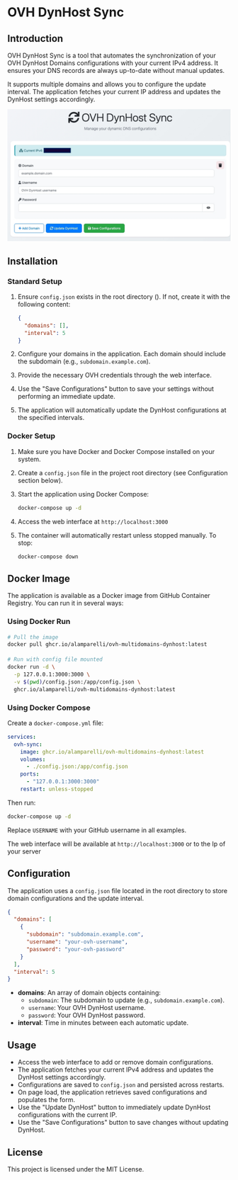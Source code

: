 # OVH DynHost Sync

## Introduction

OVH DynHost Sync is a tool that automates the synchronization of your OVH DynHost Domains configurations with your current IPv4 address. It ensures your DNS records are always up-to-date without manual updates.

It supports multiple domains and allows you to configure the update interval. The application fetches your current IP address and updates the DynHost settings accordingly.

![alt text](images/webInterface.jpeg)

## Installation

### Standard Setup

1. Ensure `config.json` exists in the root directory (). If not, create it with the following content:

    ```json
    {
      "domains": [],
      "interval": 5
    }
    ```

2. Configure your domains in the application. Each domain should include the subdomain (e.g., `subdomain.example.com`).
3. Provide the necessary OVH credentials through the web interface.
4. Use the "Save Configurations" button to save your settings without performing an immediate update.
5. The application will automatically update the DynHost configurations at the specified intervals.

### Docker Setup

1. Make sure you have Docker and Docker Compose installed on your system.

2. Create a `config.json` file in the project root directory (see Configuration section below).

3. Start the application using Docker Compose:

    ```bash
    docker-compose up -d
    ```

4. Access the web interface at `http://localhost:3000`

5. The container will automatically restart unless stopped manually. To stop:

    ```bash
    docker-compose down
    ```

## Docker Image

The application is available as a Docker image from GitHub Container Registry. You can run it in several ways:

### Using Docker Run

```bash
# Pull the image
docker pull ghcr.io/alamparelli/ovh-multidomains-dynhost:latest

# Run with config file mounted
docker run -d \
  -p 127.0.0.1:3000:3000 \
  -v $(pwd)/config.json:/app/config.json \
  ghcr.io/alamparelli/ovh-multidomains-dynhost:latest
```

### Using Docker Compose

Create a `docker-compose.yml` file:

```yaml
services:
  ovh-sync:
    image: ghcr.io/alamparelli/ovh-multidomains-dynhost:latest
    volumes:
      - ./config.json:/app/config.json
    ports:
      - "127.0.0.1:3000:3000"
    restart: unless-stopped
```

Then run:

```bash
docker-compose up -d
```

Replace `USERNAME` with your GitHub username in all examples.

The web interface will be available at `http://localhost:3000` or to the Ip of your server

## Configuration

The application uses a `config.json` file located in the root directory to store domain configurations and the update interval.

```json
{
  "domains": [
    {
      "subdomain": "subdomain.example.com",
      "username": "your-ovh-username",
      "password": "your-ovh-password"
    }
  ],
  "interval": 5
}
```

- **domains**: An array of domain objects containing:
  - `subdomain`: The subdomain to update (e.g., `subdomain.example.com`).
  - `username`: Your OVH DynHost username.
  - `password`: Your OVH DynHost password.
- **interval**: Time in minutes between each automatic update.

## Usage

- Access the web interface to add or remove domain configurations.
- The application fetches your current IPv4 address and updates the DynHost settings accordingly.
- Configurations are saved to `config.json` and persisted across restarts.
- On page load, the application retrieves saved configurations and populates the form.
- Use the "Update DynHost" button to immediately update DynHost configurations with the current IP.
- Use the "Save Configurations" button to save changes without updating DynHost.

## License

This project is licensed under the MIT License.
